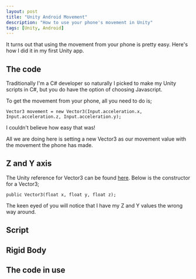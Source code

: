 ```yaml
---
layout: post
title: "Unity Android Movement"
description: "How to use your phone's movement in Unity"
tags: [Unity, Android]
---
```


It turns out that using the movement from your phone is pretty easy. Here's how I did it in my first Unity app.

## The code

Traditionally I'm a C# developer so naturally I picked to make my Unity scripts in C#, but you do have the option
of choosing Javascript.

To get the movement from your phone, all you need to do is;

    Vector3 movement = new Vector3(Input.acceleration.x, Input.acceleration.z, Input.acceleration.y);
    
I couldn't believe how easy that was!

All we are doing here is setting a new Vector3 as our movement value with the movement the phone has made.

## Z and Y axis

The Unity reference for Vector3 can be found [here](https://docs.unity3d.com/ScriptReference/Vector3-ctor.html).
Below is the constructor for a Vector3;

    public Vector3(float x, float y, float z);
    
The keen eyed of you will notice that I have my Z and Y values the wrong way around.    



## Script


## Rigid Body


## The code in use
